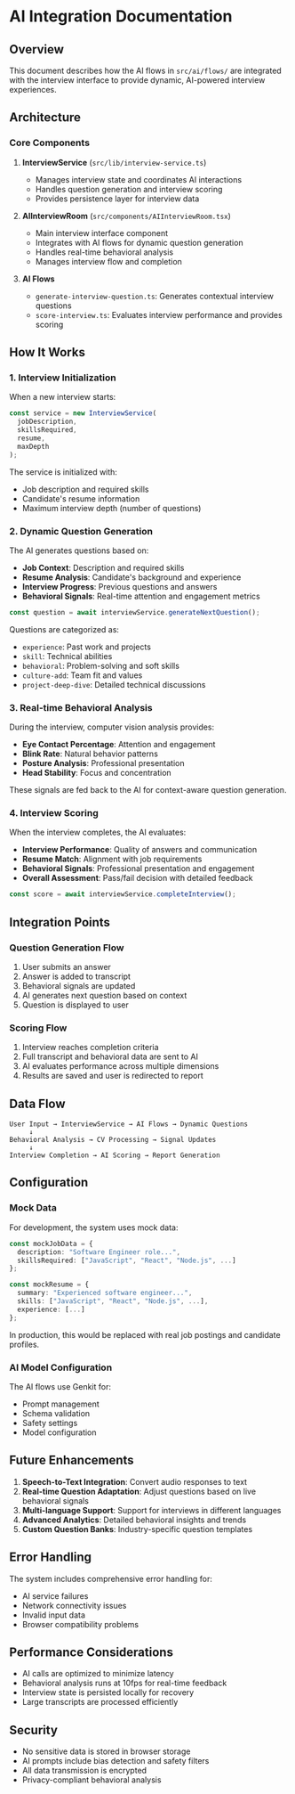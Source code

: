 # AI Integration Documentation

## Overview

This document describes how the AI flows in `src/ai/flows/` are integrated with the interview interface to provide dynamic, AI-powered interview experiences.

## Architecture

### Core Components

1. **InterviewService** (`src/lib/interview-service.ts`)
   - Manages interview state and coordinates AI interactions
   - Handles question generation and interview scoring
   - Provides persistence layer for interview data

2. **AIInterviewRoom** (`src/components/AIInterviewRoom.tsx`)
   - Main interview interface component
   - Integrates with AI flows for dynamic question generation
   - Handles real-time behavioral analysis
   - Manages interview flow and completion

3. **AI Flows**
   - `generate-interview-question.ts`: Generates contextual interview questions
   - `score-interview.ts`: Evaluates interview performance and provides scoring

## How It Works

### 1. Interview Initialization

When a new interview starts:

```typescript
const service = new InterviewService(
  jobDescription,
  skillsRequired,
  resume,
  maxDepth
);
```

The service is initialized with:
- Job description and required skills
- Candidate's resume information
- Maximum interview depth (number of questions)

### 2. Dynamic Question Generation

The AI generates questions based on:

- **Job Context**: Description and required skills
- **Resume Analysis**: Candidate's background and experience
- **Interview Progress**: Previous questions and answers
- **Behavioral Signals**: Real-time attention and engagement metrics

```typescript
const question = await interviewService.generateNextQuestion();
```

Questions are categorized as:
- `experience`: Past work and projects
- `skill`: Technical abilities
- `behavioral`: Problem-solving and soft skills
- `culture-add`: Team fit and values
- `project-deep-dive`: Detailed technical discussions

### 3. Real-time Behavioral Analysis

During the interview, computer vision analysis provides:

- **Eye Contact Percentage**: Attention and engagement
- **Blink Rate**: Natural behavior patterns
- **Posture Analysis**: Professional presentation
- **Head Stability**: Focus and concentration

These signals are fed back to the AI for context-aware question generation.

### 4. Interview Scoring

When the interview completes, the AI evaluates:

- **Interview Performance**: Quality of answers and communication
- **Resume Match**: Alignment with job requirements
- **Behavioral Signals**: Professional presentation and engagement
- **Overall Assessment**: Pass/fail decision with detailed feedback

```typescript
const score = await interviewService.completeInterview();
```

## Integration Points

### Question Generation Flow

1. User submits an answer
2. Answer is added to transcript
3. Behavioral signals are updated
4. AI generates next question based on context
5. Question is displayed to user

### Scoring Flow

1. Interview reaches completion criteria
2. Full transcript and behavioral data are sent to AI
3. AI evaluates performance across multiple dimensions
4. Results are saved and user is redirected to report

## Data Flow

```
User Input → InterviewService → AI Flows → Dynamic Questions
     ↓
Behavioral Analysis → CV Processing → Signal Updates
     ↓
Interview Completion → AI Scoring → Report Generation
```

## Configuration

### Mock Data

For development, the system uses mock data:

```typescript
const mockJobData = {
  description: "Software Engineer role...",
  skillsRequired: ["JavaScript", "React", "Node.js", ...]
};

const mockResume = {
  summary: "Experienced software engineer...",
  skills: ["JavaScript", "React", "Node.js", ...],
  experience: [...]
};
```

In production, this would be replaced with real job postings and candidate profiles.

### AI Model Configuration

The AI flows use Genkit for:
- Prompt management
- Schema validation
- Safety settings
- Model configuration

## Future Enhancements

1. **Speech-to-Text Integration**: Convert audio responses to text
2. **Real-time Question Adaptation**: Adjust questions based on live behavioral signals
3. **Multi-language Support**: Support for interviews in different languages
4. **Advanced Analytics**: Detailed behavioral insights and trends
5. **Custom Question Banks**: Industry-specific question templates

## Error Handling

The system includes comprehensive error handling for:
- AI service failures
- Network connectivity issues
- Invalid input data
- Browser compatibility problems

## Performance Considerations

- AI calls are optimized to minimize latency
- Behavioral analysis runs at 10fps for real-time feedback
- Interview state is persisted locally for recovery
- Large transcripts are processed efficiently

## Security

- No sensitive data is stored in browser storage
- AI prompts include bias detection and safety filters
- All data transmission is encrypted
- Privacy-compliant behavioral analysis 